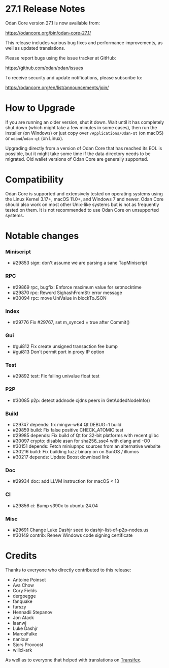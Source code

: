 27.1 Release Notes
=====================

Odan Core version 27.1 is now available from:

  <https://odancore.org/bin/odan-core-27.1/>

This release includes various bug fixes and performance
improvements, as well as updated translations.

Please report bugs using the issue tracker at GitHub:

  <https://github.com/odan/odan/issues>

To receive security and update notifications, please subscribe to:

  <https://odancore.org/en/list/announcements/join/>

How to Upgrade
==============

If you are running an older version, shut it down. Wait until it has completely
shut down (which might take a few minutes in some cases), then run the
installer (on Windows) or just copy over `/Applications/Odan-Qt` (on macOS)
or `odand`/`odan-qt` (on Linux).

Upgrading directly from a version of Odan Core that has reached its EOL is
possible, but it might take some time if the data directory needs to be migrated. Old
wallet versions of Odan Core are generally supported.

Compatibility
==============

Odan Core is supported and extensively tested on operating systems
using the Linux Kernel 3.17+, macOS 11.0+, and Windows 7 and newer. Odan
Core should also work on most other Unix-like systems but is not as
frequently tested on them. It is not recommended to use Odan Core on
unsupported systems.

Notable changes
===============

### Miniscript

- #29853 sign: don't assume we are parsing a sane TapMiniscript

### RPC

- #29869 rpc, bugfix: Enforce maximum value for setmocktime
- #29870 rpc: Reword SighashFromStr error message
- #30094 rpc: move UniValue in blockToJSON

### Index

- #29776 Fix #29767, set m_synced = true after Commit()

### Gui

- #gui812 Fix create unsigned transaction fee bump
- #gui813 Don't permit port in proxy IP option

### Test

- #29892 test: Fix failing univalue float test

### P2P

- #30085 p2p: detect addnode cjdns peers in GetAddedNodeInfo()

### Build

- #29747 depends: fix mingw-w64 Qt DEBUG=1 build
- #29859 build: Fix false positive CHECK_ATOMIC test
- #29985 depends: Fix build of Qt for 32-bit platforms with recent glibc
- #30097 crypto: disable asan for sha256_sse4 with clang and -O0
- #30151 depends: Fetch miniupnpc sources from an alternative website
- #30216 build: Fix building fuzz binary on on SunOS / illumos
- #30217 depends: Update Boost download link

### Doc

- #29934 doc: add LLVM instruction for macOS < 13

### CI

- #29856 ci: Bump s390x to ubuntu:24.04

### Misc

- #29691 Change Luke Dashjr seed to dashjr-list-of-p2p-nodes.us
- #30149 contrib: Renew Windows code signing certificate

Credits
=======

Thanks to everyone who directly contributed to this release:

- Antoine Poinsot
- Ava Chow
- Cory Fields
- dergoegge
- fanquake
- furszy
- Hennadii Stepanov
- Jon Atack
- laanwj
- Luke Dashjr
- MarcoFalke
- nanlour
- Sjors Provoost
- willcl-ark

As well as to everyone that helped with translations on
[Transifex](https://www.transifex.com/odan/odan/).
